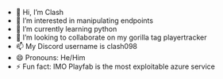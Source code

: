 - 👋 Hi, I’m Clash
- 👀 I’m interested in manipulating endpoints
- 🌱 I’m currently learning python
- 💞️ I’m looking to collaborate on my gorilla tag playertracker
- 📫 My Discord username is clash098
- 😄 Pronouns: He/Him
- ⚡ Fun fact: IMO Playfab is the most exploitable azure service

